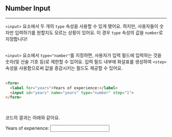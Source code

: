 ## Number Input
---
`<input>` 요소에서 두 개의 `type` 속성을 사용할 수 있게 됐어요. 하지만, 사용자들이 숫자만 입력하기를 원할지도 모르는 상황이 있어요. 이 경우 `type` 속성의 값을 `number`로 지정합니다!
<br>
<br>

`<input>` 요소에서 `type="number"`를 지정하면, 사용자가 입력 필드에 입력하는 것을 숫자(및 산술 기호 등)로 제한할 수 있어요. 입력 필드 내부에 화살표를 생성하여 `<step>` 속성을 사용함으로써 값을 증감시키는 필드도 제공할 수 있어요.
<br>
<br>

```html
<form>
  <label for="years">Years of experience:</label>
  <input id="years" name="years" type="number" step="1">
</form>
```
<br>

코드의 결과는 아래와 같아요.
<form>
  <label for="years">Years of experience:</label>
  <input id="years" name="years" type="number" step="1">
</form>
